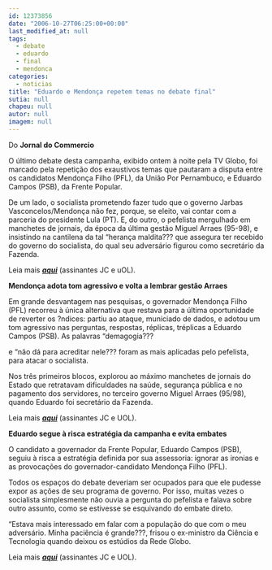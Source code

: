 ```yaml
---
id: 12373856
date: "2006-10-27T06:25:00+00:00"
last_modified_at: null
tags:
  - debate
  - eduardo
  - final
  - mendonca
categories:
  - noticias
title: "Eduardo e Mendonça repetem temas no debate final"
sutia: null
chapeu: null
autor: null
imagem: null
---
```

<p><P>Do <STRONG>Jornal do Commercio</STRONG></P></p>
<p><P>O último debate desta campanha, exibido ontem à noite pela TV Globo, foi marcado pela repetição dos exaustivos temas que pautaram a disputa entre os candidatos Mendonça Filho (PFL), da União Por Pernambuco, e Eduardo Campos (PSB), da Frente Popular. </P></p>
<p><P>De um lado, o socialista prometendo fazer tudo que o governo Jarbas Vasconcelos/Mendonça não fez, porque, se eleito, vai contar com a parceria do presidente Lula (PT). E, do outro, o pefelista mergulhado em manchetes de jornais, da época da última gestão Miguel Arraes (95-98), e insistindo na cantilena da tal “herança maldita??? que assegura ter recebido do governo do socialista, do qual seu adversário figurou como secretário da Fazenda.</P></p>
<p><P>Leia mais <STRONG><EM><A href=\"https://jc3.uol.com.br/jornal/2006/10/27/not_206414.php\" target=_blank>aqui</A></EM></STRONG> (assinantes JC e uOL).</P></p>
<p><P><STRONG>Mendonça adota tom agressivo e volta a lembrar gestão Arraes</STRONG></P></p>
<p><P>Em grande desvantagem nas pesquisas, o governador Mendonça Filho (PFL) recorreu à única alternativa que restava para a última oportunidade de reverter os ?ndices: partiu ao ataque, municiado de dados, e adotou um tom agressivo nas perguntas, respostas, réplicas, tréplicas a Eduardo Campos (PSB). As palavras “demagogia???</p>
<p> e “não dá para acreditar nele??? foram as mais aplicadas pelo pefelista, para atacar o socialista. </P></p>
<p><P>Nos três primeiros blocos, explorou ao máximo manchetes de jornais do Estado que retratavam dificuldades na saúde, segurança pública e no pagamento dos servidores, no terceiro governo Miguel Arraes (95/98), quando Eduardo foi secretário da Fazenda.</P></p>
<p><P>Leia mais <STRONG><EM><A href=\"https://jc3.uol.com.br/jornal/2006/10/27/not_206415.php\" target=_blank>aqui</A></EM></STRONG> (assinantes JC e UOL).</P></p>
<p><P><STRONG>Eduardo segue à risca estratégia da campanha e evita embates </STRONG></P></p>
<p><P>O candidato a governador da Frente Popular, Eduardo Campos (PSB), seguiu à risca a estratégia definida por sua assessoria: ignorar as ironias e as provocações do governador-candidato Mendonça Filho (PFL).</P></p>
<p><P>Todos os espaços do debate deveriam ser ocupados para que ele pudesse expor as ações de seu programa de governo. Por isso, muitas vezes o socialista simplesmente não ouvia a pergunta do pefelista e falava sobre outro assunto, como se estivesse se esquivando do embate direto. </P></p>
<p><P>“Estava mais interessado em falar com a população do que com o meu adversário. Minha paciência é grande???, frisou o ex-ministro da Ciência e Tecnologia quando deixou os estúdios da Rede Globo.</P></p>
<p><P>Leia mais <STRONG><EM><A href=\"https://jc3.uol.com.br/jornal/2006/10/27/not_206416.php\" target=_blank>aqui</A></EM></STRONG> (assinantes JC e UOL).</P> </p>
